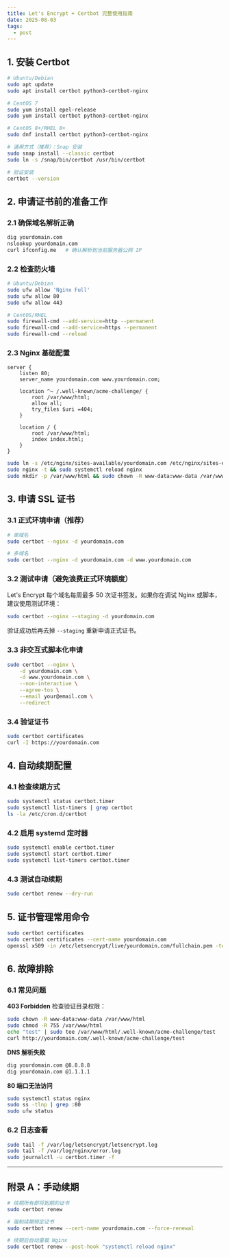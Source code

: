 ```yaml
---
title: Let's Encrypt + Certbot 完整使用指南
date: 2025-08-03
tags:
  - post
---
```




## 1. 安装 Certbot

```bash
# Ubuntu/Debian
sudo apt update
sudo apt install certbot python3-certbot-nginx

# CentOS 7
sudo yum install epel-release
sudo yum install certbot python3-certbot-nginx

# CentOS 8+/RHEL 8+
sudo dnf install certbot python3-certbot-nginx

# 通用方式（推荐）：Snap 安装
sudo snap install --classic certbot
sudo ln -s /snap/bin/certbot /usr/bin/certbot

# 验证安装
certbot --version
```

## 2. 申请证书前的准备工作

### 2.1 确保域名解析正确

```bash
dig yourdomain.com
nslookup yourdomain.com
curl ifconfig.me   # 确认解析到当前服务器公网 IP
```

### 2.2 检查防火墙

```bash
# Ubuntu/Debian
sudo ufw allow 'Nginx Full'
sudo ufw allow 80
sudo ufw allow 443

# CentOS/RHEL
sudo firewall-cmd --add-service=http --permanent
sudo firewall-cmd --add-service=https --permanent
sudo firewall-cmd --reload
```

### 2.3 Nginx 基础配置

```nginx
server {
    listen 80;
    server_name yourdomain.com www.yourdomain.com;
    
    location ^~ /.well-known/acme-challenge/ {
        root /var/www/html;
        allow all;
        try_files $uri =404;
    }
    
    location / {
        root /var/www/html;
        index index.html;
    }
}
```

```bash
sudo ln -s /etc/nginx/sites-available/yourdomain.com /etc/nginx/sites-enabled/
sudo nginx -t && sudo systemctl reload nginx
sudo mkdir -p /var/www/html && sudo chown -R www-data:www-data /var/www/html
```

## 3. 申请 SSL 证书

### 3.1 正式环境申请（推荐）

```bash
# 单域名
sudo certbot --nginx -d yourdomain.com

# 多域名
sudo certbot --nginx -d yourdomain.com -d www.yourdomain.com
```

### 3.2 测试申请（避免浪费正式环境额度）

Let's Encrypt 每个域名每周最多 50 次证书签发。如果你在调试 Nginx 或脚本，建议使用测试环境：

```bash
sudo certbot --nginx --staging -d yourdomain.com
```

验证成功后再去掉 `--staging` 重新申请正式证书。

### 3.3 非交互式脚本化申请

```bash
sudo certbot --nginx \
    -d yourdomain.com \
    -d www.yourdomain.com \
    --non-interactive \
    --agree-tos \
    --email your@email.com \
    --redirect
```

### 3.4 验证证书

```bash
sudo certbot certificates
curl -I https://yourdomain.com
```

## 4. 自动续期配置

### 4.1 检查续期方式

```bash
sudo systemctl status certbot.timer
sudo systemctl list-timers | grep certbot
ls -la /etc/cron.d/certbot
```

### 4.2 启用 systemd 定时器

```bash
sudo systemctl enable certbot.timer
sudo systemctl start certbot.timer
sudo systemctl list-timers certbot.timer
```

### 4.3 测试自动续期

```bash
sudo certbot renew --dry-run
```

## 5. 证书管理常用命令

```bash
sudo certbot certificates
sudo certbot certificates --cert-name yourdomain.com
openssl x509 -in /etc/letsencrypt/live/yourdomain.com/fullchain.pem -text -noout
```

## 6. 故障排除

### 6.1 常见问题

**403 Forbidden**
检查验证目录权限：

```bash
sudo chown -R www-data:www-data /var/www/html
sudo chmod -R 755 /var/www/html
echo "test" | sudo tee /var/www/html/.well-known/acme-challenge/test
curl http://yourdomain.com/.well-known/acme-challenge/test
```

**DNS 解析失败**

```bash
dig yourdomain.com @8.8.8.8
dig yourdomain.com @1.1.1.1
```

**80 端口无法访问**

```bash
sudo systemctl status nginx
sudo ss -tlnp | grep :80
sudo ufw status
```

### 6.2 日志查看

```bash
sudo tail -f /var/log/letsencrypt/letsencrypt.log
sudo tail -f /var/log/nginx/error.log
sudo journalctl -u certbot.timer -f
```

---

## 附录 A：手动续期

```bash
# 续期所有即将到期的证书
sudo certbot renew

# 强制续期特定证书
sudo certbot renew --cert-name yourdomain.com --force-renewal

# 续期后自动重载 Nginx
sudo certbot renew --post-hook "systemctl reload nginx"
```

